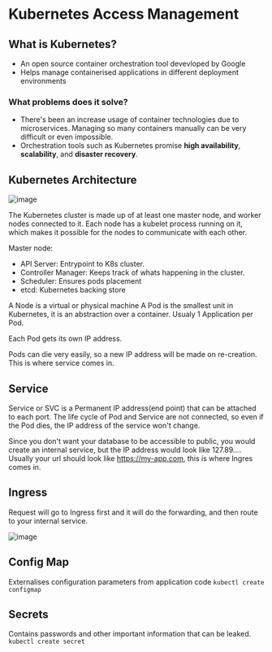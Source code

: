 # Kubernetes Access Management

## What is Kubernetes?
- An open source container orchestration tool devevloped by Google
- Helps manage containerised applications in different deployment environments

### What problems does it solve?
- There's been an increase usage of container technologies due to microservices. Managing so many containers manually can be very difficult or even impossible.
- Orchestration tools such as Kubernetes promise **high availability**, **scalability**, and **disaster recovery**.

## Kubernetes Architecture 
![image](https://github.com/user-attachments/assets/76675822-ed12-437e-8791-11845f20d9c1)

The Kubernetes cluster is made up of at least one master node, and worker nodes connected to it. Each node has a kubelet process running on it, which makes it possible for the nodes to communicate with each other.

Master node:
- API Server: Entrypoint to K8s cluster.
- Controller Manager: Keeps track of whats happening in the cluster.
- Scheduler: Ensures pods placement
- etcd: Kubernetes backing store

A Node is a virtual or physical machine
A Pod is the smallest unit in Kubernetes, it is an abstraction over a container. Usualy 1 Application per Pod.

Each Pod gets its own IP address.

Pods can die very easily, so a new IP address will be made on re-creation. This is where service comes in.

## Service
Service or SVC is a Permanent IP address(end point) that can be attached to each port. The life cycle of Pod and Service are not connected, so even if the Pod dies, the IP address of the service won't change.

Since you don't want your database to be accessible to public, you would create an internal service, but the IP address would look like 127.89....
Usually your url should look like https://my-app.com, this is where Ingres comes in.

## Ingress
Request will go to Ingress first and it will do the forwarding, and then route to your internal service.

![image](https://github.com/user-attachments/assets/63980978-3a90-4986-b66e-73499973505c)

## Config Map
Externalises configuration parameters from application code
`kubectl create configmap`

## Secrets
Contains passwords and other important information that can be leaked.
`kubectl create secret`
